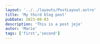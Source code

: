 ```yaml
---
layout: '../../layouts/PostLayout.astro'
title: 'My third blog post'
pubDate: 2023-08-03
description: 'This is a post jeje'
autor: 'Mario'
tags: ['first','second']
---
```

